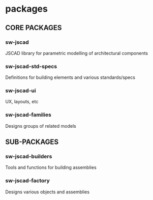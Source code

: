 # packages

## CORE PACKAGES

### sw-jscad

JSCAD library for parametric modelling of architectural components

### sw-jscad-std-specs

Definitions for building elements and various standards/specs

### sw-jscad-ui

UX, layouts, etc

### sw-jscad-families

Designs groups of related models

## SUB-PACKAGES

### sw-jscad-builders

Tools and functions for building assemblies

### sw-jscad-factory

Designs various objects and assemblies
